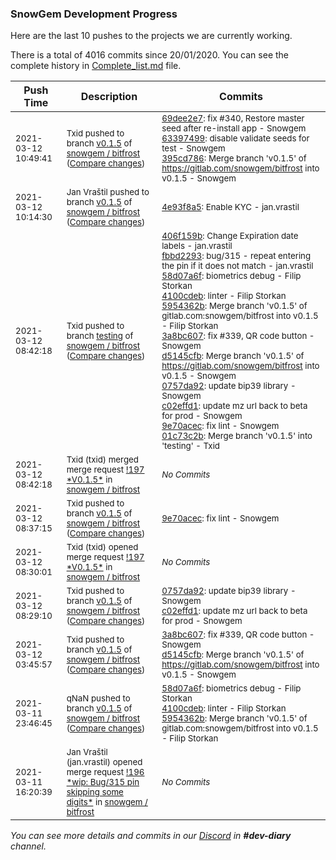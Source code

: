
### SnowGem Development Progress

Here are the last 10 pushes to the projects we are currently working.

There is a total of 4016 commits since 20/01/2020. You can see the complete history in
 [Complete_list.md](Complete_list.md) file.

| Push Time | Description | Commits |
| --- | --- | --- |
| <sub>2021-03-12 10:49:41</sub> | <sub>Txid pushed to branch [v0\.1\.5](https://gitlab.com/snowgem/bitfrost/commits/v0.1.5) of [snowgem / bitfrost](https://gitlab.com/snowgem/bitfrost) ([Compare changes](https://gitlab.com/snowgem/bitfrost/compare/4e93f8a5a3c58f9dbdee1e36ebdc103329dd69bb...395cd78621fbb35faefb7770cd99effe9ff2e598))</sub> | <sub>[69dee2e7](https://gitlab.com/snowgem/bitfrost/-/commit/69dee2e7a746dc7858c240efd7891fb3581b4a62): fix #340, Restore master seed after re-install app - Snowgem<br>[63397499](https://gitlab.com/snowgem/bitfrost/-/commit/63397499b8de2a9d1f419fcf4bd377146ba18b5b): disable validate seeds for test - Snowgem<br>[395cd786](https://gitlab.com/snowgem/bitfrost/-/commit/395cd78621fbb35faefb7770cd99effe9ff2e598): Merge branch 'v0.1.5' of https://gitlab.com/snowgem/bitfrost into v0.1.5 - Snowgem</sub> |
| <sub>2021-03-12 10:14:30</sub> | <sub>Jan Vraštil pushed to branch [v0\.1\.5](https://gitlab.com/snowgem/bitfrost/commits/v0.1.5) of [snowgem / bitfrost](https://gitlab.com/snowgem/bitfrost) ([Compare changes](https://gitlab.com/snowgem/bitfrost/compare/9e70acec5dec95a989b7a4f9e0925063d08c0ef9...4e93f8a5a3c58f9dbdee1e36ebdc103329dd69bb))</sub> | <sub>[4e93f8a5](https://gitlab.com/snowgem/bitfrost/-/commit/4e93f8a5a3c58f9dbdee1e36ebdc103329dd69bb): Enable KYC - jan.vrastil</sub> |
| <sub>2021-03-12 08:42:18</sub> | <sub>Txid pushed to branch [testing](https://gitlab.com/snowgem/bitfrost/commits/testing) of [snowgem / bitfrost](https://gitlab.com/snowgem/bitfrost) ([Compare changes](https://gitlab.com/snowgem/bitfrost/compare/7952378f75ca2a2f334cb9fd8a7b5c9c7f0691c6...01c73c2b5dddd01394a42fa23b156abddd995fad))</sub> | <sub>[406f159b](https://gitlab.com/snowgem/bitfrost/-/commit/406f159b3c74461550f8cee22569420026145acb): Change Expiration date labels - jan.vrastil<br>[fbbd2293](https://gitlab.com/snowgem/bitfrost/-/commit/fbbd229356a9e4c4797ebf3f343dc29a6f511dc3): bug/315 - repeat entering the pin if it does not match - jan.vrastil<br>[58d07a6f](https://gitlab.com/snowgem/bitfrost/-/commit/58d07a6f54c7f90bd7769392d4bae3843eefb8c2): biometrics debug - Filip Storkan<br>[4100cdeb](https://gitlab.com/snowgem/bitfrost/-/commit/4100cdebc4c402670f1972171b441d98eb17960d): linter - Filip Storkan<br>[5954362b](https://gitlab.com/snowgem/bitfrost/-/commit/5954362b55af79e65c231f1b101ff7362634b829): Merge branch 'v0.1.5' of gitlab.com:snowgem/bitfrost into v0.1.5 - Filip Storkan<br>[3a8bc607](https://gitlab.com/snowgem/bitfrost/-/commit/3a8bc607d2128f99da4067a0eb7025f5b9958692): fix #339, QR code button - Snowgem<br>[d5145cfb](https://gitlab.com/snowgem/bitfrost/-/commit/d5145cfb39804d5979bac9d0e95c17dca0faa2da): Merge branch 'v0.1.5' of https://gitlab.com/snowgem/bitfrost into v0.1.5 - Snowgem<br>[0757da92](https://gitlab.com/snowgem/bitfrost/-/commit/0757da922d8c4425b62550aa7cb4d92a8a755ec3): update bip39 library - Snowgem<br>[c02effd1](https://gitlab.com/snowgem/bitfrost/-/commit/c02effd1b31b68ac6c843ff412fdff5d8964b42e): update mz url back to beta for prod - Snowgem<br>[9e70acec](https://gitlab.com/snowgem/bitfrost/-/commit/9e70acec5dec95a989b7a4f9e0925063d08c0ef9): fix lint - Snowgem<br>[01c73c2b](https://gitlab.com/snowgem/bitfrost/-/commit/01c73c2b5dddd01394a42fa23b156abddd995fad): Merge branch 'v0.1.5' into 'testing' - Txid</sub> |
| <sub>2021-03-12 08:42:18</sub> | <sub>Txid (txid) merged merge request [\!197 \*V0\.1\.5\*](https://gitlab.com/snowgem/bitfrost/-/merge_requests/197) in [snowgem / bitfrost](https://gitlab.com/snowgem/bitfrost)</sub> | <sub>_No Commits_</sub> |
| <sub>2021-03-12 08:37:15</sub> | <sub>Txid pushed to branch [v0\.1\.5](https://gitlab.com/snowgem/bitfrost/commits/v0.1.5) of [snowgem / bitfrost](https://gitlab.com/snowgem/bitfrost) ([Compare changes](https://gitlab.com/snowgem/bitfrost/compare/c02effd1b31b68ac6c843ff412fdff5d8964b42e...9e70acec5dec95a989b7a4f9e0925063d08c0ef9))</sub> | <sub>[9e70acec](https://gitlab.com/snowgem/bitfrost/-/commit/9e70acec5dec95a989b7a4f9e0925063d08c0ef9): fix lint - Snowgem</sub> |
| <sub>2021-03-12 08:30:01</sub> | <sub>Txid (txid) opened merge request [\!197 \*V0\.1\.5\*](https://gitlab.com/snowgem/bitfrost/-/merge_requests/197) in [snowgem / bitfrost](https://gitlab.com/snowgem/bitfrost)</sub> | <sub>_No Commits_</sub> |
| <sub>2021-03-12 08:29:10</sub> | <sub>Txid pushed to branch [v0\.1\.5](https://gitlab.com/snowgem/bitfrost/commits/v0.1.5) of [snowgem / bitfrost](https://gitlab.com/snowgem/bitfrost) ([Compare changes](https://gitlab.com/snowgem/bitfrost/compare/d5145cfb39804d5979bac9d0e95c17dca0faa2da...c02effd1b31b68ac6c843ff412fdff5d8964b42e))</sub> | <sub>[0757da92](https://gitlab.com/snowgem/bitfrost/-/commit/0757da922d8c4425b62550aa7cb4d92a8a755ec3): update bip39 library - Snowgem<br>[c02effd1](https://gitlab.com/snowgem/bitfrost/-/commit/c02effd1b31b68ac6c843ff412fdff5d8964b42e): update mz url back to beta for prod - Snowgem</sub> |
| <sub>2021-03-12 03:45:57</sub> | <sub>Txid pushed to branch [v0\.1\.5](https://gitlab.com/snowgem/bitfrost/commits/v0.1.5) of [snowgem / bitfrost](https://gitlab.com/snowgem/bitfrost) ([Compare changes](https://gitlab.com/snowgem/bitfrost/compare/5954362b55af79e65c231f1b101ff7362634b829...d5145cfb39804d5979bac9d0e95c17dca0faa2da))</sub> | <sub>[3a8bc607](https://gitlab.com/snowgem/bitfrost/-/commit/3a8bc607d2128f99da4067a0eb7025f5b9958692): fix #339, QR code button - Snowgem<br>[d5145cfb](https://gitlab.com/snowgem/bitfrost/-/commit/d5145cfb39804d5979bac9d0e95c17dca0faa2da): Merge branch 'v0.1.5' of https://gitlab.com/snowgem/bitfrost into v0.1.5 - Snowgem</sub> |
| <sub>2021-03-11 23:46:45</sub> | <sub>qNaN pushed to branch [v0\.1\.5](https://gitlab.com/snowgem/bitfrost/commits/v0.1.5) of [snowgem / bitfrost](https://gitlab.com/snowgem/bitfrost) ([Compare changes](https://gitlab.com/snowgem/bitfrost/compare/fbbd229356a9e4c4797ebf3f343dc29a6f511dc3...5954362b55af79e65c231f1b101ff7362634b829))</sub> | <sub>[58d07a6f](https://gitlab.com/snowgem/bitfrost/-/commit/58d07a6f54c7f90bd7769392d4bae3843eefb8c2): biometrics debug - Filip Storkan<br>[4100cdeb](https://gitlab.com/snowgem/bitfrost/-/commit/4100cdebc4c402670f1972171b441d98eb17960d): linter - Filip Storkan<br>[5954362b](https://gitlab.com/snowgem/bitfrost/-/commit/5954362b55af79e65c231f1b101ff7362634b829): Merge branch 'v0.1.5' of gitlab.com:snowgem/bitfrost into v0.1.5 - Filip Storkan</sub> |
| <sub>2021-03-11 16:20:39</sub> | <sub>Jan Vraštil (jan.vrastil) opened merge request [\!196 \*wip: Bug/315 pin skipping some digits\*](https://gitlab.com/snowgem/bitfrost/-/merge_requests/196) in [snowgem / bitfrost](https://gitlab.com/snowgem/bitfrost)</sub> | <sub>_No Commits_</sub> |

_You can see more details and commits in our [Discord](https://discord.gg/zumGnbg) in **#dev-diary** channel._
